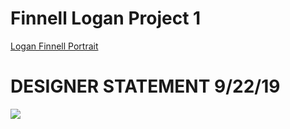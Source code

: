 # Finnell Logan Project 1
[Logan Finnell Portrait](https://creativecodingart2210fall2019section2.github.io/Finnell_Logan_ART2210/Projects/Project1/Project1.html)

# DESIGNER STATEMENT 9/22/19

![](https://creativecodingart2210fall2019section2.github.io/Finnell_Logan_ART2210/raw/master/Projects/Project1/Reference_Images/glass.png)